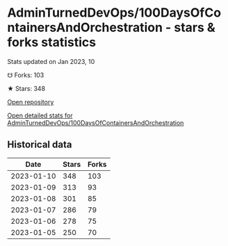 # AdminTurnedDevOps/100DaysOfContainersAndOrchestration - stars & forks statistics

Stats updated on Jan 2023, 10

☋ Forks: 103

★ Stars: 348

[Open repository](https://github.com/AdminTurnedDevOps/100DaysOfContainersAndOrchestration)

[Open detailed stats for AdminTurnedDevOps/100DaysOfContainersAndOrchestration](https://reviewgithub.com/rep/AdminTurnedDevOps/100DaysOfContainersAndOrchestration)

## Historical data
| Date | Stars | Forks |
|------|-------|-------|
| 2023-01-10 | 348 | 103 | 
| 2023-01-09 | 313 | 93 | 
| 2023-01-08 | 301 | 85 | 
| 2023-01-07 | 286 | 79 | 
| 2023-01-06 | 278 | 75 | 
| 2023-01-05 | 250 | 70 | 

